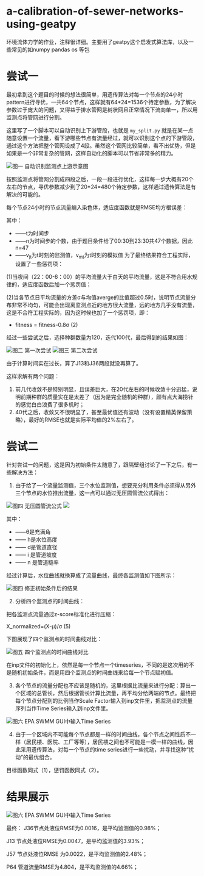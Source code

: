 # a-calibration-of-sewer-networks-using-geatpy
环境流体力学的作业，注释很详细。主要用了geatpy这个启发式算法库，以及一些常见的如numpy pandas os 等包

# 尝试一
最初拿到这个题目的时候的想法很简单，用遗传算法对每一个节点的24小时pattern进行寻优，一共64个节点，这样就有64*24=1536个待定参数，为了解决参数过于庞大的问题，又得益于排水管网是树状网且正常情况下流向单一，所以用监测点将管网进行分割。

这里写了一个脚本可以自动识别上下游管段，也就是 ```my_split.py``` 就是在某一点随意设置一个流量，看下游哪些节点有流量经过，就可以识别这个点的下游管段，通过这个方法把整个管网设成了4段。虽然这个管网比较简单，看不出优势，但是如果是一个非常复杂的管网，这样自动化的脚本可以节省非常多的精力。

![ 图一 自动识别监测点上游示意图](https://github.com/JohnKeating1997/a-calibration-of-sewer-networks-using-geatpy/blob/main/img/1.png)

按照监测点将管网分割成四段之后，一段一段进行优化，这样每一步大概有20个左右的节点，寻优参数减少到了20*24=480个待定参数，这样通过遗传算法是有解决的可能的。

每个节点24小时的节点流量编入染色体，适应度函数就是RMSE均方根误差：

其中：
* ——t为时间步
* ——n为时间步的个数，由于题目条件给了00:30到23:30共47个数据，因此n=47
* ——v<sub>jt</sub>为t时刻的监测值，v<sub>mt</sub>为t时刻的模拟值
为了最终结果符合工程实际，设置了一些惩罚项：

(1)当夜间（22：00-6：00）的平均流量大于白天的平均流量，这是不符合用水规律的，适应度函数后加一个惩罚值；

(2)当各节点日平均流量的方差σ与均值averge的比值超过0.5时，说明节点流量分布非常不均匀，可能会出现离监测点近的地方很大流量，远的地方几乎没有流量，这是不合符工程实际的，因为这时候也加了一个惩罚项，即：

* fitness = fitness-0.8σ                                     (2)

经过一些尝试之后，选择种群数量为120，迭代100代，最后得到的结果如图：

![ 图二 第一次尝试](https://github.com/JohnKeating1997/a-calibration-of-sewer-networks-using-geatpy/blob/main/img/2.png)
![ 图三 第二次尝试](https://github.com/JohnKeating1997/a-calibration-of-sewer-networks-using-geatpy/blob/main/img/3.png)

由于计算时间实在过长，算了J13和J36两段就没再算了。

这样求解有两个问题：
1. 前几代收敛不是特别明显，且误差巨大，在20代左右的时候收敛十分迅猛，说明前期种群的质量实在是太差了（因为是完全随机的种群），颇有点大海捞针的感觉白白浪费了很多机时；
2. 40代之后，收敛又不很明显了，甚至最优值还有波动（没有设置精英保留策略），最好的RMSE也就是实际平均值的2%左右了。

# 尝试二
针对尝试一的问题，这是因为初始条件太随意了，跟隔壁组讨论了一下之后，有一些解决方法：
1. 由于给了一个流量监测值，三个水位监测值，想要充分利用条件必须得从另外三个节点的水位推出流量，这一点可以通过无压圆管流公式得出：

![ 图四 无压圆管流公式](https://github.com/JohnKeating1997/a-calibration-of-sewer-networks-using-geatpy/blob/main/img/4.jpg)
![](https://github.com/JohnKeating1997/a-calibration-of-sewer-networks-using-geatpy/blob/main/img/formula2.JPG)

其中：
* ——θ是充满角
* —— h是水位高度
* —— d是管道直径
* —— i 是管道坡度
* —— n 是管道糙率

经过计算后，水位曲线就换算成了流量曲线，最终各监测值如下图所示：

![ 图四 修正初始条件后的结果](https://github.com/JohnKeating1997/a-calibration-of-sewer-networks-using-geatpy/blob/main/img/5.png)

2. 分析四个监测点的时间曲线：

把各监测点流量通过z-score标准化进行压缩：

X_normalized=(X-μ)/σ                                    (5)

下图展现了四个监测点的时间曲线对比：

![ 图五 四个监测点的时间曲线对比](https://github.com/JohnKeating1997/a-calibration-of-sewer-networks-using-geatpy/blob/main/img/6.png)
 
在inp文件的初始化上，依然是每一个节点一个timeseries，不同的是这次用的不是随机初始条件，而是用四个监测点的时间曲线来给每一个节点赋初值。

3. 各个节点的流量分配也不应该是随机的，这里根据比流量来进行分配：算出一个区域的总管长，然后根据管长计算比流量，再平均分给两端的节点。最终把每个节点分配到的比例当作Scale Factor输入到inp文件里，把监测点的流量序列当作Time Series输入到inp文件里。

![ 图六 EPA SWMM GUI中输入Time Series](https://github.com/JohnKeating1997/a-calibration-of-sewer-networks-using-geatpy/blob/main/img/7.png)

4. 由于一个区域内不可能每个节点都是一样的时间曲线，各个节点之间性质不一样（居民楼、医院、工厂等等），居民楼之间也不可能是一模一样的曲线，因此采用遗传算法，对每一个节点的time series进行一些扰动，并寻找这种“扰动”的最优组合。

目标函数同式（1），惩罚函数同式（2）。

# 结果展示
 
![ 图六 EPA SWMM GUI中输入Time Series](https://github.com/JohnKeating1997/a-calibration-of-sewer-networks-using-geatpy/blob/main/img/8.png)

最终：
J36节点处液位RMSE为0.0016，是平均监测值的0.98%；

J13 节点处液位RMSE为0.0047，是平均监测值的3.93%；

J57 节点处液位RMSE 为0.0022，是平均监测值的2.48%；

P64 管道流量RMSE为4.804，是平均监测值的4.66%；
